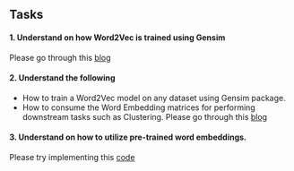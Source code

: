 ## Tasks

#### 1. Understand on how Word2Vec is trained using Gensim
Please go through this [blog](https://kavita-ganesan.com/gensim-word2vec-tutorial-starter-code/#.YrhKzXZBy3A) 

#### 2. Understand the following
* How to train a Word2Vec model on any dataset using Gensim package.
* How to consume the Word Embedding matrices for performing downstream tasks such as Clustering. 
Please go through this [blog](https://dylancastillo.co/nlp-snippets-cluster-documents-using-word2vec/)

#### 3. Understand on how to utilize pre-trained word embeddings.
Please try implementing this [code](https://www.analyticsvidhya.com/blog/2020/03/pretrained-word-embeddings-nlp/)
